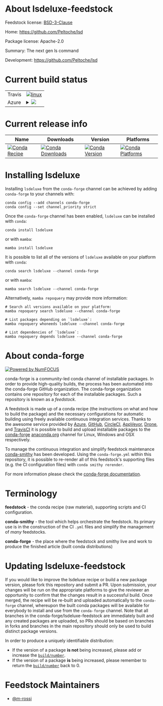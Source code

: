 About lsdeluxe-feedstock
========================

Feedstock license: [BSD-3-Clause](https://github.com/conda-forge/lsdeluxe-feedstock/blob/main/LICENSE.txt)

Home: https://github.com/Peltoche/lsd

Package license: Apache-2.0

Summary: The next gen ls command

Development: https://github.com/Peltoche/lsd

Current build status
====================


<table><tr>
    <td>Travis</td>
    <td>
      <a href="https://app.travis-ci.com/conda-forge/lsdeluxe-feedstock">
        <img alt="linux" src="https://img.shields.io/travis/com/conda-forge/lsdeluxe-feedstock/main.svg?label=Linux">
      </a>
    </td>
  </tr>
    
  <tr>
    <td>Azure</td>
    <td>
      <details>
        <summary>
          <a href="https://dev.azure.com/conda-forge/feedstock-builds/_build/latest?definitionId=16036&branchName=main">
            <img src="https://dev.azure.com/conda-forge/feedstock-builds/_apis/build/status/lsdeluxe-feedstock?branchName=main">
          </a>
        </summary>
        <table>
          <thead><tr><th>Variant</th><th>Status</th></tr></thead>
          <tbody><tr>
              <td>linux_64</td>
              <td>
                <a href="https://dev.azure.com/conda-forge/feedstock-builds/_build/latest?definitionId=16036&branchName=main">
                  <img src="https://dev.azure.com/conda-forge/feedstock-builds/_apis/build/status/lsdeluxe-feedstock?branchName=main&jobName=linux&configuration=linux%20linux_64_" alt="variant">
                </a>
              </td>
            </tr><tr>
              <td>linux_aarch64</td>
              <td>
                <a href="https://dev.azure.com/conda-forge/feedstock-builds/_build/latest?definitionId=16036&branchName=main">
                  <img src="https://dev.azure.com/conda-forge/feedstock-builds/_apis/build/status/lsdeluxe-feedstock?branchName=main&jobName=linux&configuration=linux%20linux_aarch64_" alt="variant">
                </a>
              </td>
            </tr><tr>
              <td>linux_ppc64le</td>
              <td>
                <a href="https://dev.azure.com/conda-forge/feedstock-builds/_build/latest?definitionId=16036&branchName=main">
                  <img src="https://dev.azure.com/conda-forge/feedstock-builds/_apis/build/status/lsdeluxe-feedstock?branchName=main&jobName=linux&configuration=linux%20linux_ppc64le_" alt="variant">
                </a>
              </td>
            </tr><tr>
              <td>osx_64</td>
              <td>
                <a href="https://dev.azure.com/conda-forge/feedstock-builds/_build/latest?definitionId=16036&branchName=main">
                  <img src="https://dev.azure.com/conda-forge/feedstock-builds/_apis/build/status/lsdeluxe-feedstock?branchName=main&jobName=osx&configuration=osx%20osx_64_" alt="variant">
                </a>
              </td>
            </tr><tr>
              <td>osx_arm64</td>
              <td>
                <a href="https://dev.azure.com/conda-forge/feedstock-builds/_build/latest?definitionId=16036&branchName=main">
                  <img src="https://dev.azure.com/conda-forge/feedstock-builds/_apis/build/status/lsdeluxe-feedstock?branchName=main&jobName=osx&configuration=osx%20osx_arm64_" alt="variant">
                </a>
              </td>
            </tr><tr>
              <td>win_64</td>
              <td>
                <a href="https://dev.azure.com/conda-forge/feedstock-builds/_build/latest?definitionId=16036&branchName=main">
                  <img src="https://dev.azure.com/conda-forge/feedstock-builds/_apis/build/status/lsdeluxe-feedstock?branchName=main&jobName=win&configuration=win%20win_64_" alt="variant">
                </a>
              </td>
            </tr>
          </tbody>
        </table>
      </details>
    </td>
  </tr>
</table>

Current release info
====================

| Name | Downloads | Version | Platforms |
| --- | --- | --- | --- |
| [![Conda Recipe](https://img.shields.io/badge/recipe-lsdeluxe-green.svg)](https://anaconda.org/conda-forge/lsdeluxe) | [![Conda Downloads](https://img.shields.io/conda/dn/conda-forge/lsdeluxe.svg)](https://anaconda.org/conda-forge/lsdeluxe) | [![Conda Version](https://img.shields.io/conda/vn/conda-forge/lsdeluxe.svg)](https://anaconda.org/conda-forge/lsdeluxe) | [![Conda Platforms](https://img.shields.io/conda/pn/conda-forge/lsdeluxe.svg)](https://anaconda.org/conda-forge/lsdeluxe) |

Installing lsdeluxe
===================

Installing `lsdeluxe` from the `conda-forge` channel can be achieved by adding `conda-forge` to your channels with:

```
conda config --add channels conda-forge
conda config --set channel_priority strict
```

Once the `conda-forge` channel has been enabled, `lsdeluxe` can be installed with `conda`:

```
conda install lsdeluxe
```

or with `mamba`:

```
mamba install lsdeluxe
```

It is possible to list all of the versions of `lsdeluxe` available on your platform with `conda`:

```
conda search lsdeluxe --channel conda-forge
```

or with `mamba`:

```
mamba search lsdeluxe --channel conda-forge
```

Alternatively, `mamba repoquery` may provide more information:

```
# Search all versions available on your platform:
mamba repoquery search lsdeluxe --channel conda-forge

# List packages depending on `lsdeluxe`:
mamba repoquery whoneeds lsdeluxe --channel conda-forge

# List dependencies of `lsdeluxe`:
mamba repoquery depends lsdeluxe --channel conda-forge
```


About conda-forge
=================

[![Powered by
NumFOCUS](https://img.shields.io/badge/powered%20by-NumFOCUS-orange.svg?style=flat&colorA=E1523D&colorB=007D8A)](https://numfocus.org)

conda-forge is a community-led conda channel of installable packages.
In order to provide high-quality builds, the process has been automated into the
conda-forge GitHub organization. The conda-forge organization contains one repository
for each of the installable packages. Such a repository is known as a *feedstock*.

A feedstock is made up of a conda recipe (the instructions on what and how to build
the package) and the necessary configurations for automatic building using freely
available continuous integration services. Thanks to the awesome service provided by
[Azure](https://azure.microsoft.com/en-us/services/devops/), [GitHub](https://github.com/),
[CircleCI](https://circleci.com/), [AppVeyor](https://www.appveyor.com/),
[Drone](https://cloud.drone.io/welcome), and [TravisCI](https://travis-ci.com/)
it is possible to build and upload installable packages to the
[conda-forge](https://anaconda.org/conda-forge) [anaconda.org](https://anaconda.org/)
channel for Linux, Windows and OSX respectively.

To manage the continuous integration and simplify feedstock maintenance
[conda-smithy](https://github.com/conda-forge/conda-smithy) has been developed.
Using the ``conda-forge.yml`` within this repository, it is possible to re-render all of
this feedstock's supporting files (e.g. the CI configuration files) with ``conda smithy rerender``.

For more information please check the [conda-forge documentation](https://conda-forge.org/docs/).

Terminology
===========

**feedstock** - the conda recipe (raw material), supporting scripts and CI configuration.

**conda-smithy** - the tool which helps orchestrate the feedstock.
                   Its primary use is in the construction of the CI ``.yml`` files
                   and simplify the management of *many* feedstocks.

**conda-forge** - the place where the feedstock and smithy live and work to
                  produce the finished article (built conda distributions)


Updating lsdeluxe-feedstock
===========================

If you would like to improve the lsdeluxe recipe or build a new
package version, please fork this repository and submit a PR. Upon submission,
your changes will be run on the appropriate platforms to give the reviewer an
opportunity to confirm that the changes result in a successful build. Once
merged, the recipe will be re-built and uploaded automatically to the
`conda-forge` channel, whereupon the built conda packages will be available for
everybody to install and use from the `conda-forge` channel.
Note that all branches in the conda-forge/lsdeluxe-feedstock are
immediately built and any created packages are uploaded, so PRs should be based
on branches in forks and branches in the main repository should only be used to
build distinct package versions.

In order to produce a uniquely identifiable distribution:
 * If the version of a package **is not** being increased, please add or increase
   the [``build/number``](https://docs.conda.io/projects/conda-build/en/latest/resources/define-metadata.html#build-number-and-string).
 * If the version of a package **is** being increased, please remember to return
   the [``build/number``](https://docs.conda.io/projects/conda-build/en/latest/resources/define-metadata.html#build-number-and-string)
   back to 0.

Feedstock Maintainers
=====================

* [@m-rossi](https://github.com/m-rossi/)

